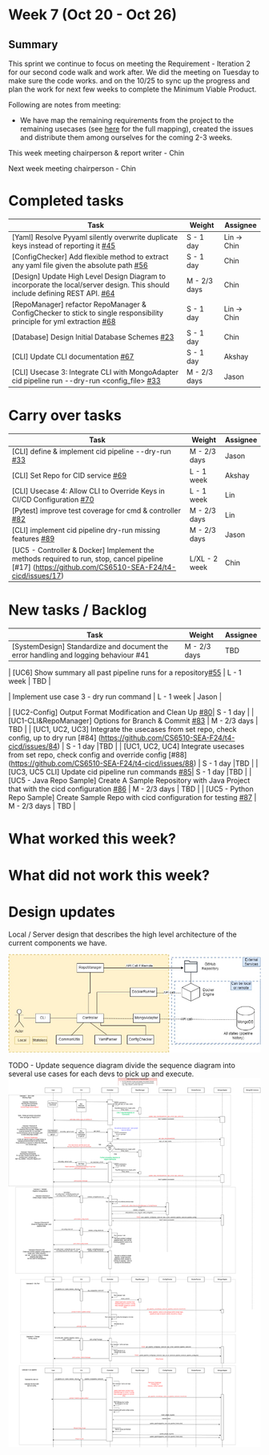# Week 7 (Oct 20 - Oct 26)

## Summary

This sprint we continue to focus on meeting the Requirement - Iteration 2 for our second code walk and work after. We did the meeting on Tuesday to make sure the code works. and on the 10/25 to sync up the progress and plan the work for next few weeks to complete the Minimum Viable Product.

Following are notes from meeting:

- We have map the remaining requirements from the project to the remaining usecases (see [here](https://docs.google.com/document/d/11vtyOegsum96iRzlGtGfWXBteygTPRqG/edit?usp=drive_link&ouid=112126218933969906699&rtpof=true&sd=true) for the full mapping), created the issues and distribute them among ourselves for the coming 2-3 weeks.

This week meeting chairperson & report writer - Chin

Next week meeting chairperson - Chin

# Completed tasks

| Task                                                                                                                                                                                | Weight       | Assignee    |
| ----------------------------------------------------------------------------------------------------------------------------------------------------------------------------------- | ------------ | ----------- |
| [Yaml] Resolve Pyyaml silently overwrite duplicate keys instead of reporting it [#45](https://github.com/CS6510-SEA-F24/t4-cicd/issues/45)                                          | S - 1 day    | Lin -> Chin |
| [ConfigChecker] Add flexible method to extract any yaml file given the absolute path [#56](https://github.com/CS6510-SEA-F24/t4-cicd/issues/56)                                     | S - 1 day    | Chin        |
| [Design] Update High Level Design Diagram to incorporate the local/server design. This should include defining REST API. [#64](https://github.com/CS6510-SEA-F24/t4-cicd/issues/64) | M - 2/3 days | Chin        |
| [RepoManager] refactor RepoManager & ConfigChecker to stick to single responsibility principle for yml extraction [#68](https://github.com/CS6510-SEA-F24/t4-cicd/issues/68)        | S - 1 day    | Lin -> Chin |
| [Database] Design Initial Database Schemes [#23](https://github.com/CS6510-SEA-F24/t4-cicd/issues/23)                                                                               | S - 1 day    | Chin        |
| [CLI] Update CLI documentation [#67](https://github.com/CS6510-SEA-F24/t4-cicd/issues/67)                                                                                           | S - 1 day    | Akshay      |
| [CLI] Usecase 3: Integrate CLI with MongoAdapter cid pipeline run --dry-run <config_file> [#33](https://github.com/CS6510-SEA-F24/t4-cicd/issues/33)                                | M - 2/3 days | Jason       |

# Carry over tasks

| Task                                                                                                                                                 | Weight        | Assignee |
| ---------------------------------------------------------------------------------------------------------------------------------------------------- | ------------- | -------- |
| [CLI] define & implement cid pipeline --dry-run [#33](https://github.com/CS6510-SEA-F24/t4-cicd/issues/33)                                           | M - 2/3 days  | Jason    |
| [CLI] Set Repo for CID service [#69](https://github.com/CS6510-SEA-F24/t4-cicd/issues/69)                                                            | L - 1 week    | Akshay   |
| [CLI] Usecase 4: Allow CLI to Override Keys in CI/CD Configuration [#70](https://github.com/CS6510-SEA-F24/t4-cicd/issues/70)                        | L - 1 week    | Lin      |
| [Pytest] improve test coverage for cmd & controller [#82](https://github.com/CS6510-SEA-F24/t4-cicd/issues/82)                                       | M - 2/3 days  | Lin      |
| [CLI] implement cid pipeline dry-run missing features [#89](https://github.com/CS6510-SEA-F24/t4-cicd/issues/89)                                     | M - 2/3 days  | Jason    |
| [UC5 - Controller & Docker] Implement the methods required to run, stop, cancel pipeline [#17] (https://github.com/CS6510-SEA-F24/t4-cicd/issues/17) | L/XL - 2 week | Chin     |

# New tasks / Backlog

| Task                                                                                 | Weight       | Assignee |
| ------------------------------------------------------------------------------------ | ------------ | -------- |
| [SystemDesign] Standardize and document the error handling and logging behaviour #41 | M - 2/3 days | TBD      |

| [UC6] Show summary all past pipeline runs for a repository[#55](https://github.com/CS6510-SEA-F24/t4-cicd/issues/55) | L - 1 week | TBD |

| Implement use case 3 - dry run command | L - 1 week | Jason |

| [UC2-Config] Output Format Modification and Clean Up [#80](https://github.com/CS6510-SEA-F24/t4-cicd/issues/80)| S - 1 day |
| [UC1-CLI&RepoManager] Options for Branch & Commit [#83](https://github.com/CS6510-SEA-F24/t4-cicd/issues/83) | M - 2/3 days | TBD |
| [UC1, UC2, UC3] Integrate the usecases from set repo, check config, up to dry run [#84] (https://github.com/CS6510-SEA-F24/t4-cicd/issues/84) | S - 1 day |TBD |
| [UC1, UC2, UC4] Integrate usecases from set repo, check config and override config [#88] (https://github.com/CS6510-SEA-F24/t4-cicd/issues/88) | S - 1 day |TBD |
| [UC3, UC5 CLI] Update cid pipeline run commands [#85](https://github.com/CS6510-SEA-F24/t4-cicd/issues/85)| S - 1 day |TBD |
| [UC5 - Java Repo Sample] Create A Sample Repository with Java Project that with the cicd configuration [#86](https://github.com/CS6510-SEA-F24/t4-cicd/issues/86) | M - 2/3 days | TBD |
| [UC5 - Python Repo Sample] Create Sample Repo with cicd configuration for testing [#87](https://github.com/CS6510-SEA-F24/t4-cicd/issues/87) | M - 2/3 days | TBD |

# What worked this week?

# What did not work this week?

# Design updates

Local / Server design that describes the high level architecture of the current components we have.

![High level design](../../images/week7/High%20Level%20System%20Design%20v0.3.jpg)

TODO - Update sequence diagram
divide the sequence diagram into several use cases for each devs to pick up and execute.
![System Integration](../../images/week6/system_integration_diagram_phase2_v0.1.drawio.png)
